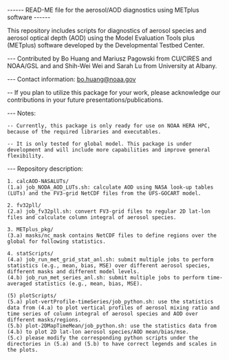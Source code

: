------ READ-ME file for the aerosol/AOD diagnostics using METplus software ------

This repository includes scripts for diagnostics of aerosol species and aerosol optical depth (AOD) using the Model Evaluation Tools plus (METplus) software developed by the Developmental Testbed Center. 

--- Contributed by Bo Huang and Mariusz Pagowski from CU/CIRES and NOAA/GSL and and Shih-Wei Wei and Sarah Lu from University at Albany. 

--- Contact information: bo.huang@noaa.gov

-- If you plan to utilize this package for your work, please acknowledge our contributions in your future presentations/publications. 

--- Notes: 

    -- Currently, this package is only ready for use on NOAA HERA HPC, because of the required libraries and executables.
    
    -- It is only tested for global model. This package is under development and will include more capabilities and improve general flexibility.

--- Repository description:   

    1. calcAOD-NASALUTs/
	(1.a) job_NODA_AOD_LUTs.sh: calculate AOD using NASA look-up tables (LUTs) and the FV3-grid NetCDF files from the UFS-GOCART model. 

    2. fv32pll/
	(2.a) job_fv32pll.sh: convert FV3-grid files to regular 2D lat-lon files and calculate column integral of aerosol species. 

    3. METplus_pkg/
	(3.a) masks/nc_mask contains NetCDF files to define regions over the global for following statistics. 

    4. statScripts/
	(4.a) job_run_met_grid_stat_anl.sh: submit multiple jobs to perform statistics (e.g., mean, bias, MSE) over different aerosol species, different masks and different model levels.
	(4.b) job_run_met_series_anl.sh: submit multiple jobs to perform time-averaged statistics (e.g., mean, bias, MSE). 

    (5) plotScripts/
	(5.a) plot-vertProfile-timeSeries/job_python.sh: use the statistics data from (4.a) to plot vertical profiles of aerosol mixing ratio and time series of column integral of aerosol species and AOD over different masks/regions.
	(5.b) plot-2DMapTimeMean/job_python.sh: use the statistics data from (4.b) to plot 2D lat-lon aerosol species/AOD mean/bias/mse. 
	(5.c) please modify the corresponding python scripts under the directories in (5.a) and (5.b) to have correct legends and scales in the plots.  
